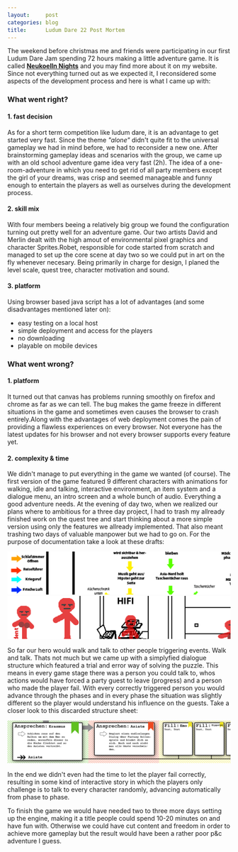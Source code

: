 ```yaml
---
layout:     post
categories: blog
title:      Ludum Dare 22 Post Mortem
---
```


The weekend before christmas me and friends were participating in our first
Ludum Dare Jam spending 72 hours making a little adventure game. It is called
[__Neukoelln Nights__][neukoelln] and you may find more about it on my website. 
Since not everything turned out as we expected it, I reconsidered some aspects
of the development process and here is what I came up with:

### What went right?

#### 1. fast decision

As for a short term competition like ludum dare, it is an advantage to get started very fast. 
Since the theme _"alone"_ didn't quite fit to the universal gameplay we had in mind before, we 
had to reconsider a new one. After brainstorming gameplay ideas and scenarios with the group,
we came up with an old school adventure game idea very fast (2h). The idea of a one-room-adventure
in which you need to get rid of all party members except the girl of your dreams, was crisp 
and seemed manageable and funny enough to entertain the players as well as ourselves during 
the development process.

#### 2. skill mix

With four members beeing a relatively big group we found the configuration turning out pretty
well for an adventure game. Our two artists David and Merlin dealt with the high amout of 
environmental pixel graphics and character Sprites.Robet, responsible for code started from scratch 
and managed to set up the core scene at day two so we could put in art on the fly whenever necesary.
Being primarily in charge for design, I planed the level scale, quest tree, character motivation and sound.

#### 3. platform

Using browser based java script has a lot of advantages (and some disadvantages mentioned later on): 

* easy testing on a local host
* simple deployment and access for the players
* no downloading
* playable on mobile devices



### What went wrong?

#### 1. platform

It turned out that canvas has problems running smoothly on firefox and chrome as far as we can tell. The bug makes the game freeze
in different situations in the game and sometimes even causes the browser to crash entirely.Along with the
advantages of web deployment comes the pain of providing a flawless experiences on every browser. 
Not everyone has the latest updates for his browser and not every browser supports every feature yet.


#### 2. complexity & time

We didn't manage to put everything in the game we wanted (of course). The first version of the game featured 9 different
characters with animations for walking, idle and talking, interactive environment, an item system and a dialogue menu, an intro
screen and a whole bunch of audio. Everything a good adventure needs.
At the evening of day two, when we realized our plans where to ambitious for a three day project, I had to trash my
allready finished work on the quest tree and start thinking about a more simple version using only the features we allready
implemented. That also meant trashing two days of valuable manpower but we had to go on. For the purpose of documentation take
a look at these drafts:

<a href="/img/blog-posts/ludum-dare-graph-original.png">
  <img src="/img/blog-posts/ludum-dare-graph-preview.png" alt="ludum-dare-graph-preview">
</a>

<a href="/img/blog-posts/ludum-dare-level-original.png">
  <img src="/img/blog-posts/ludum-dare-level-preview.png" alt="ludum-dare-level-preview">
</a>


So far our hero would walk and talk to other people triggering events. Walk and talk. Thats not much but we came up with a
simplyfied dialogue structure which featured a trial and error way of solving the puzzle. This means in every game stage there
was a person you could talk to, whos actions would have forced a party guest to leave (progress) and a person who made the player fail.
With every correctly triggered person you would advance through the phases and in every phase the situation was slightly 
different so the player would understand his influence on the guests. Take a closer look to this discarded structure sheet:

<a href="/img/blog-posts/ludum-dare-short-original.png">
  <img src="/img/blog-posts/ludum-dare-short-preview.png" alt="ludum-dare-short-preview">
</a>

In the end we didn't even had the time to let the player fail correctly, resulting in some kind of interactive story in which
the players only challenge is to talk to every character randomly, advancing automatically from phase to phase.

To finish the game we would have needed two to three more days setting up the engine, making it a title people could spend 10-20 minutes on and have fun
with. Otherwise we could have cut content and freedom in order to achieve more gameplay but the result would have been a rather poor
p&c adventure I guess.


[neukoelln]: http://sebastiankessler.com/games/neukoelln-nights/
